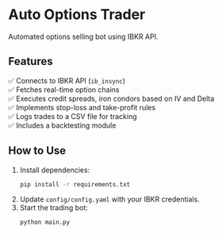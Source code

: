 # Auto Options Trader

Automated options selling bot using IBKR API.

## Features
✅ Connects to IBKR API (`ib_insync`)  
✅ Fetches real-time option chains  
✅ Executes credit spreads, iron condors based on IV and Delta  
✅ Implements stop-loss and take-profit rules  
✅ Logs trades to a CSV file for tracking  
✅ Includes a backtesting module  

## How to Use
1. Install dependencies:
   ```bash
   pip install -r requirements.txt
   ```
2. Update `config/config.yaml` with your IBKR credentials.
3. Start the trading bot:
   ```bash
   python main.py
   ```
